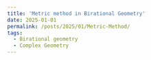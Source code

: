 ```yaml
---
title: 'Metric method in Birational Geometry'
date: 2025-01-01
permalink: /posts/2025/01/Metric-Method/
tags:
  - Birational geometry
  - Complex Geometry
---
```




